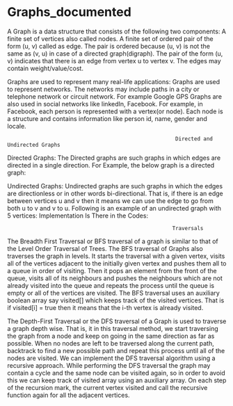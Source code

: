 # Graphs_documented
A Graph is a data structure that consists of the following two components:
A finite set of vertices also called nodes.
A finite set of ordered pair of the form (u, v) called as edge. The pair is ordered because (u, v) is not the same as (v, u) in case of a directed graph(digraph). The pair of the form (u, v) indicates that there is an edge from vertex u to vertex v. The edges may contain weight/value/cost.

Graphs are used to represent many real-life applications:
     Graphs are used to represent networks. The networks may include paths in a city or telephone network or circuit network. For example Google GPS
     Graphs are also used in social networks like linkedIn, Facebook. For example, in Facebook, each person is represented with a vertex(or node). Each node is a structure and contains information like person id, name, gender and locale.

                                                          Directed and Undirected Graphs
Directed Graphs: The Directed graphs are such graphs in which edges are directed in a single direction.
For Example, the below graph is a directed graph:

Undirected Graphs: Undirected graphs are such graphs in which the edges are directionless or in other words bi-directional. That is, if there is an edge between vertices u and v then it means we can use the edge to go from both u to v and v to u.
Following is an example of an undirected graph with 5 vertices:
Implementation Is There in the Codes:

                                                         Traversals
The Breadth First Traversal or BFS traversal of a graph is similar to that of the Level Order Traversal of Trees.
The BFS traversal of Graphs also traverses the graph in levels. It starts the traversal with a given vertex, visits all of the vertices adjacent to the initially given vertex and pushes them all to a queue in order of visiting. Then it pops an element from the front of the queue, visits all of its neighbours and pushes the neighbours which are not already visited into the queue and repeats the process until the queue is empty or all of the vertices are visited.
The BFS traversal uses an auxiliary boolean array say visited[] which keeps track of the visited vertices. That is if visited[i] = true then it means that the i-th vertex is already visited.

The Depth-First Traversal or the DFS traversal of a Graph is used to traverse a graph depth wise. That is, it in this traversal method, we start traversing the graph from a node and keep on going in the same direction as far as possible. When no nodes are left to be traversed along the current path, backtrack to find a new possible path and repeat this process until all of the nodes are visited.
We can implement the DFS traversal algorithm using a recursive approach. While performing the DFS traversal the graph may contain a cycle and the same node can be visited again, so in order to avoid this we can keep track of visited array using an auxiliary array. On each step of the recursion mark, the current vertex visited and call the recursive function again for all the adjacent vertices.
